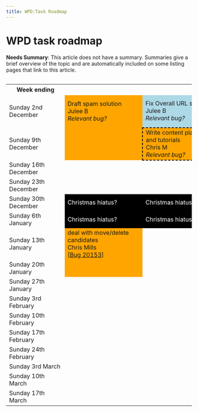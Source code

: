 ```yaml
---
title: WPD:Task Roadmap
---
```

<h1><span class="mw-headline" id="WPD_task_roadmap">WPD task roadmap</span></h1>
<div class="editors-only">
<p><b>Needs Summary</b>:   This article does not have a summary. Summaries give a brief overview of the topic and are automatically included on some listing pages that link to this article. 
</p>
</div>
<div style="width: 100%;overflow:scroll;">
<table style="width: 2400px;">
<tr>
<th> Week ending
</th>
<th colspan="6">Content
</th>
<th colspan="3">Infrastructure
</th>
<th colspan="3">Styling/UX
</th></tr>
<tr>
<td> Sunday 2nd December
</td>
<td style="background: orange;"> Draft spam solution<br />Julee B<br /><i>Relevant bug?</i>
</td>
<td style="background: lightblue;"> Fix Overall URL structure<br />Julee B<br /><i>Relevant bug?</i>
</td>
<td style="background: orange; border: 2px dashed black"> Create tasks roadmap<br />Chris M<br /><i>Relevant bug?</i>
</td>
<td style="background: orange;"> Write clear purpose on webplatform.org<br />Chris M<br /><i>Relevant bug?</i>
</td>
<td style="background: orange;"> Write centralised editors guide<br />Garbee<br />[<a rel="nofollow" class="external text" href="https://www.w3.org/Bugs/Public/show_bug.cgi?id=20154">Bug 20154</a>]
</td>
<td style="background: orange;"> Write beginner's content plan<br />Garbee<br /><i>Relevant bug?</i>
</td>
<td style="background: yellow;"> Fix session issues<br />Doug S<br />[<a rel="nofollow" class="external text" href="https://www.w3.org/Bugs/Public/show_bug.cgi?id=19390">Bug 19390</a>]
</td>
<td style="background: yellow;"> Implement live code examples<br />Doug S<br /><i>Relevant bug?</i>
</td>
<td style="background: yellow;"> Allow editors to move pages<br />Doug S<br /><i>Relevant bug?</i>
</td>
<td style="background: green;color:white;"> Improve Webplatform Styling/UX<br />Chris M<br />[<a rel="nofollow" class="external text" href="https://www.w3.org/Bugs/Public/show_bug.cgi?id=20180">Bug 20180</a>]
</td>
<td>
</td>
<td>
</td></tr>
<tr>
<td> Sunday 9th December
</td>
<td style="background: orange;">
</td>
<td style="background: orange;border: 2px dashed black;"> Write content plan re: concepts and tutorials<br />Chris M<br /><i>Relevant bug?</i>
</td>
<td style="background: lightblue;"> Update most wanted tasks<br />Chris M<br />[<a rel="nofollow" class="external text" href="http://docs.webplatform.org/wiki/WPD:Most_Wanted_Tasks">MWT page</a>]
</td>
<td style="background: orange;"> Fix wanted pages<br />doc sprint task?<br />[<a rel="nofollow" class="external text" href="https://www.w3.org/Bugs/Public/show_bug.cgi?id=20137">Bug 20137</a>]
</td>
<td style="background: orange;">
</td>
<td style="background: orange;">
</td>
<td>
</td>
<td>
</td>
<td>
</td>
<td style="background: green;">
</td>
<td>
</td>
<td>
</td></tr>
<tr>
<td> Sunday 16th December
</td>
<td>
</td>
<td>
</td>
<td>
</td>
<td style="background: orange;">
</td>
<td>
</td>
<td>
</td>
<td>
</td>
<td>
</td>
<td>
</td>
<td style="background: green;">
</td>
<td>
</td>
<td>
</td></tr>
<tr>
<td> Sunday 23th December
</td>
<td>
</td>
<td>
</td>
<td>
</td>
<td style="background: orange;">
</td>
<td>
</td>
<td>
</td>
<td>
</td>
<td>
</td>
<td>
</td>
<td>
</td>
<td>
</td>
<td>
</td></tr>
<tr>
<td> Sunday 30th December
</td>
<td style="background: black;color: white;"> Christmas hiatus?
</td>
<td style="background: black;color: white;"> Christmas hiatus?
</td>
<td style="background: black;color: white;"> Christmas hiatus?
</td>
<td style="background: black;color: white;"> Christmas hiatus?
</td>
<td style="background: black;color: white;"> Christmas hiatus?
</td>
<td style="background: black;color: white;"> Christmas hiatus?
</td>
<td style="background: black;color: white;"> Christmas hiatus?
</td>
<td style="background: black;color: white;"> Christmas hiatus?
</td>
<td style="background: black;color: white;"> Christmas hiatus?
</td>
<td style="background: black;color: white;"> Christmas hiatus?
</td>
<td style="background: black;color: white;"> Christmas hiatus?
</td>
<td style="background: black;color: white;"> Christmas hiatus?
</td></tr>
<tr>
<td> Sunday 6th January
</td>
<td style="background: black;color: white;"> Christmas hiatus?
</td>
<td style="background: black;color: white;"> Christmas hiatus?
</td>
<td style="background: black;color: white;"> Christmas hiatus?
</td>
<td style="background: black;color: white;"> Christmas hiatus?
</td>
<td style="background: black;color: white;"> Christmas hiatus?
</td>
<td style="background: black;color: white;"> Christmas hiatus?
</td>
<td style="background: black;color: white;"> Christmas hiatus?
</td>
<td style="background: black;color: white;"> Christmas hiatus?
</td>
<td style="background: black;color: white;"> Christmas hiatus?
</td>
<td style="background: black;color: white;"> Christmas hiatus?
</td>
<td style="background: black;color: white;"> Christmas hiatus?
</td>
<td style="background: black;color: white;"> Christmas hiatus?
</td></tr>
<tr>
<td> Sunday 13th January
</td>
<td style="background:orange;"> deal with move/delete candidates<br />Chris Mills<br />[<a rel="nofollow" class="external text" href="https://www.w3.org/Bugs/Public/show_bug.cgi?id=20153">Bug 20153</a>]
</td>
<td>
</td>
<td>
</td>
<td>
</td>
<td>
</td>
<td>
</td>
<td>
</td>
<td>
</td>
<td>
</td>
<td>
</td>
<td>
</td>
<td>
</td></tr>
<tr>
<td> Sunday 20th January
</td>
<td style="background:orange;">
</td>
<td>
</td>
<td>
</td>
<td>
</td>
<td>
</td>
<td>
</td>
<td>
</td>
<td>
</td>
<td>
</td>
<td>
</td>
<td>
</td>
<td>
</td></tr>
<tr>
<td> Sunday 27th January
</td>
<td>
</td>
<td>
</td>
<td>
</td>
<td>
</td>
<td>
</td>
<td>
</td>
<td>
</td>
<td>
</td>
<td>
</td>
<td>
</td>
<td>
</td>
<td>
</td></tr>
<tr>
<td> Sunday 3rd February
</td>
<td>
</td>
<td>
</td>
<td>
</td>
<td>
</td>
<td>
</td>
<td>
</td>
<td>
</td>
<td>
</td>
<td>
</td>
<td>
</td>
<td>
</td>
<td>
</td></tr>
<tr>
<td> Sunday 10th February
</td>
<td>
</td>
<td>
</td>
<td>
</td>
<td>
</td>
<td>
</td>
<td>
</td>
<td>
</td>
<td>
</td>
<td>
</td>
<td>
</td>
<td>
</td>
<td>
</td></tr>
<tr>
<td> Sunday 17th February
</td>
<td>
</td>
<td>
</td>
<td>
</td>
<td>
</td>
<td>
</td>
<td>
</td>
<td>
</td>
<td>
</td>
<td>
</td>
<td>
</td>
<td>
</td>
<td>
</td></tr>
<tr>
<td> Sunday 24th February
</td>
<td>
</td>
<td>
</td>
<td>
</td>
<td>
</td>
<td>
</td>
<td>
</td>
<td>
</td>
<td>
</td>
<td>
</td>
<td>
</td>
<td>
</td>
<td>
</td></tr>
<tr>
<td> Sunday 3rd March
</td>
<td>
</td>
<td>
</td>
<td>
</td>
<td>
</td>
<td>
</td>
<td>
</td>
<td>
</td>
<td>
</td>
<td>
</td>
<td>
</td>
<td>
</td>
<td>
</td></tr>
<tr>
<td> Sunday 10th March
</td>
<td>
</td>
<td>
</td>
<td>
</td>
<td>
</td>
<td>
</td>
<td>
</td>
<td>
</td>
<td>
</td>
<td>
</td>
<td>
</td>
<td>
</td>
<td>
</td></tr>
<tr>
<td> Sunday 17th March
</td>
<td>
</td>
<td>
</td>
<td>
</td>
<td>
</td>
<td>
</td>
<td>
</td>
<td>
</td>
<td>
</td>
<td>
</td>
<td>
</td>
<td>
</td>
<td>
</td></tr></table>
</div>
<p><br />
</p><p><br />
</p>
<div class="attribution">
<p><br />
</p><p><br />
</p>
</div>

<!-- 
NewPP limit report
CPU time usage: 0.079 seconds
Real time usage: 0.094 seconds
Preprocessor visited node count: 103/1000000
Preprocessor generated node count: 923/1000000
Post‐expand include size: 1023/2097152 bytes
Template argument size: 232/2097152 bytes
Highest expansion depth: 7/40
Expensive parser function count: 0/100
-->

<!-- 
Transclusion expansion time report (%,ms,calls,template)
100.00%   56.131      1 - -total
 25.10%   14.089      1 - Template:Summary_Section
 21.85%   12.267      1 - Template:Page_Title
 17.31%    9.717      1 - Template:Flags
 13.67%    7.672      1 - Template:External_Attribution
 13.55%    7.607      1 - Template:Editorial/Needs_Summary
  8.51%    4.774      1 - Template:Editorial
  8.08%    4.536      1 - Template:Notes_Section
  5.62%    3.154      1 - Template:Topics
  5.06%    2.840      1 - Template:Basic_Page
-->

<!-- Saved in parser cache with key wpwiki:pcache:idhash:6620-0!*!*!*!*!*!*!esi=1 and timestamp 20150731111845 and revision id 18607
 -->
